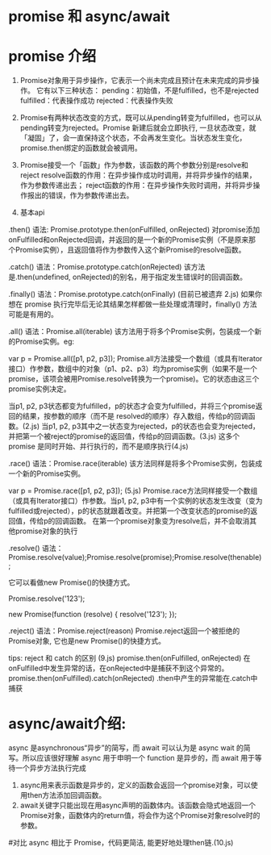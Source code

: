# promise 和 async/await 

# promise 介绍

1. Promise对象用于异步操作，它表示一个尚未完成且预计在未来完成的异步操作。
它有以下三种状态：
pending：初始值，不是fulfilled，也不是rejected
fulfilled：代表操作成功
rejected：代表操作失败

2. Promise有两种状态改变的方式，既可以从pending转变为fulfilled，也可以从pending转变为rejected。Promise 新建后就会立即执行, 一旦状态改变，就「凝固」了，会一直保持这个状态，不会再发生变化。当状态发生变化，promise.then绑定的函数就会被调用。

3. Promise接受一个「函数」作为参数，该函数的两个参数分别是resolve和reject
resolve函数的作用：在异步操作成功时调用，并将异步操作的结果，作为参数传递出去； 
reject函数的作用：在异步操作失败时调用，并将异步操作报出的错误，作为参数传递出去。

4. 基本api

.then()  语法: Promise.prototype.then(onFulfilled, onRejected)
对promise添加onFulfilled和onRejected回调，并返回的是一个新的Promise实例（不是原来那个Promise实例），且返回值将作为参数传入这个新Promise的resolve函数。

.catch() 语法：Promise.prototype.catch(onRejected)
该方法是.then(undefined, onRejected)的别名，用于指定发生错误时的回调函数。

.finally() 语法：Promise.prototype.catch(onFinally) (目前已被遗弃 2.js)
如果你想在 promise 执行完毕后无论其结果怎样都做一些处理或清理时，finally() 方法可能是有用的。

.all() 语法：Promise.all(iterable)
该方法用于将多个Promise实例，包装成一个新的Promise实例。eg:

var p = Promise.all([p1, p2, p3]);
Promise.all方法接受一个数组（或具有Iterator接口）作参数，数组中的对象（p1、p2、p3）均为promise实例（如果不是一个promise，该项会被用Promise.resolve转换为一个promise)。它的状态由这三个promise实例决定。

当p1, p2, p3状态都变为fulfilled，p的状态才会变为fulfilled，并将三个promise返回的结果，按参数的顺序（而不是 resolved的顺序）存入数组，传给p的回调函数。(2.js)
当p1, p2, p3其中之一状态变为rejected，p的状态也会变为rejected，并把第一个被reject的promise的返回值，传给p的回调函数。(3.js)
这多个 promise 是同时开始、并行执行的，而不是顺序执行(4.js)

.race() 语法：Promise.race(iterable)
该方法同样是将多个Promise实例，包装成一个新的Promise实例。

var p = Promise.race([p1, p2, p3]); (5.js)
Promise.race方法同样接受一个数组（或具有Iterator接口）作参数。当p1, p2, p3中有一个实例的状态发生改变（变为fulfilled或rejected），p的状态就跟着改变。并把第一个改变状态的promise的返回值，传给p的回调函数。
在第一个promise对象变为resolve后，并不会取消其他promise对象的执行

.resolve() 语法：Promise.resolve(value);Promise.resolve(promise);Promise.resolve(thenable);

它可以看做new Promise()的快捷方式。

Promise.resolve('123');
<!-- 等同于 -->
new Promise(function (resolve) {
    resolve('123');
});

.reject() 语法：Promise.reject(reason)
Promise.reject返回一个被拒绝的Promise对象, 它也是new Promise()的快捷方式。

tips: reject 和 catch 的区别 (9.js)
promise.then(onFulfilled, onRejected)
在onFulfilled中发生异常的话，在onRejected中是捕获不到这个异常的。
promise.then(onFulfilled).catch(onRejected)
.then中产生的异常能在.catch中捕获

# async/await介绍: 
 async 是asynchronous“异步”的简写，而 await 可以认为是 async wait 的简写。所以应该很好理解 async 用于申明一个 function 是异步的，而 await 用于等待一个异步方法执行完成

1. async用来表示函数是异步的，定义的函数会返回一个promise对象，可以使用then方法添加回调函数。
2. await关键字只能出现在用async声明的函数体内。该函数会隐式地返回一个Promise对象，函数体内的return值，将会作为这个Promise对象resolve时的参数。

#对比
async 相比于 Promise，代码更简洁, 能更好地处理then链.(10.js)
